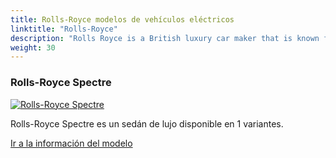 ```yaml
---
title: Rolls-Royce modelos de vehículos eléctricos
linktitle: "Rolls-Royce"
description: "Rolls Royce is a British luxury car maker that is known for its high-end vehicles and bespoke craftsmanship. The company has recently announced that it will go all-electric by 2030, following the trend of other automakers that are committed to the decarbonisation of the transport sector. "
weight: 30
---
```

<!-- markdownlint-disable MD033 -->
<!-- markdownlint-disable MD010 -->


<div class="container p-3 mb-4 bg-body-tertiary rounded border">
<h3> Rolls-Royce Spectre</h3>
	<div class="row">
		<div class="col col-12 col-md-6">
			<a href="spectre"><img src="https://media.evkx.net/multimedia/models/rolls-royce/spectre/spectre/main_1_st.jpg" class="img-fluid" alt="Rolls-Royce Spectre" ></a>
		</div>
		<div class="col col-12 col-md-6">
<p>
Rolls-Royce Spectre es un sedán de lujo disponible en 1 variantes.
</p>
	<a href="spectre/" class="btn btn-outline-primary" role="button">Ir a la información del modelo</a>
		</div>
	</div>
</div>
